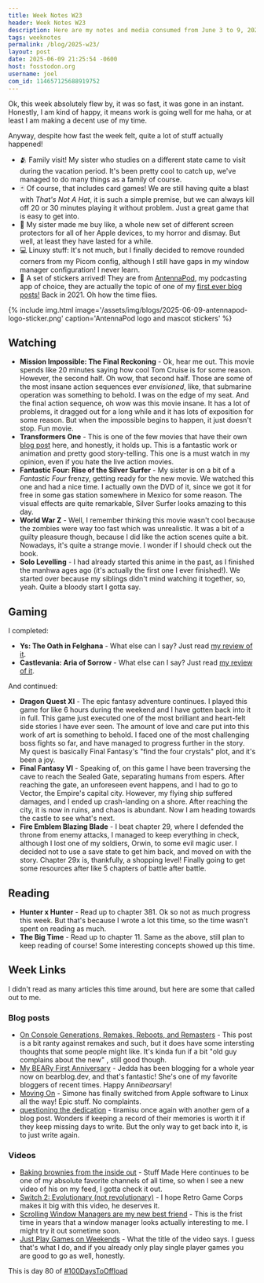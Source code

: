 ```yaml
---
title: Week Notes W23
header: Week Notes W23
description: Here are my notes and media consumed from June 3 to 9, 2025! Family visits, lots of movies, completed games, and some more.
tags: weeknotes
permalink: /blog/2025-w23/
layout: post
date: 2025-06-09 21:25:54 -0600
host: fosstodon.org
username: joel
com_id: 114657125688919752
---
```


Ok, this week absolutely flew by, it was so fast, it was gone in an instant. Honestly, I am kind of happy, it means work is going well for me haha, or at least I am making a decent use of my time.

Anyway, despite how fast the week felt, quite a lot of stuff actually happened!

- 🫂 Family visit! My sister who studies on a different state came to visit during the vacation period. It's been pretty cool to catch up, we've managed to do many things as a family of course.
- 🃏 Of course, that includes card games! We are still having quite a blast with *That's Not A Hat*, it is such a simple premise, but we can always kill off 20 or 30 minutes playing it without problem. Just a great game that is easy to get into.
- 📱 My sister made me buy like, a whole new set of different screen protectors for all of her Apple devices, to my horror and dismay. But well, at least they have lasted for a while.
- 💻 Linuxy stuff: It's not much, but I finally decided to remove rounded corners from my Picom config, although I still have gaps in my window manager configuration! I never learn.
- 🎨 A set of stickers arrived! They are from [AntennaPod](https://antennapod.org), my podcasting app of choice, they are actually the topic of one of my [first ever blog posts!](/blog/antenna-podcasts/) Back in 2021. Oh how the time flies.

{% include img.html image='/assets/img/blogs/2025-06-09-antennapod-logo-sticker.png' caption='AntennaPod logo and mascot stickers' %}



## Watching

- **Mission Impossible: The Final Reckoning** - Ok, hear me out. This movie spends like 20 minutes saying how cool Tom Cruise is for some reason. However, the second half. Oh wow, that second half. Those are some of the most insane action sequences ever *envisioned*, like, that submarine operation was something to behold. I was on the edge of my seat. And the final action sequence, oh wow was this movie insane. It has a lot of problems, it dragged out for a long while and it has lots of exposition for some reason. But when the impossible begins to happen, it just doesn't stop. Fun movie.
- **Transformers One** - This is one of the few movies that have their own [blog post]() here, and honestly, it holds up. This is a fantastic work or animation and pretty good story-telling. This one is a must watch in my opinion, even if you hate the live action movies.
- **Fantastic Four: Rise of the Silver Surfer** - My sister is on a bit of a *Fantastic Four* frenzy, getting ready for the new movie. We watched this one and had a nice time. I actually own the DVD of it, since we got it for free in some gas station somewhere in Mexico for some reason. The visual effects are quite remarkable, Silver Surfer looks amazing to this day.
- **World War Z** - Well, I remember thinking this movie wasn't cool because the zombies were way too fast which was unrealistic. It was a bit of a guilty pleasure though, because I did like the action scenes quite a bit. Nowadays, it's quite a strange movie. I wonder if I should check out the book.
- **Solo Levelling** - I had already started this anime in the past, as I finished the manhwa ages ago (it's actually the first one I ever finished!). We started over because my siblings didn't mind watching it together, so, yeah. Quite a bloody start I gotta say.

## Gaming

I completed:

- **Ys: The Oath in Felghana** - What else can I say? Just read [my review of it](/blog/ys-the-oath-in-felghana).
- **Castlevania: Aria of Sorrow** - What else can I say? Just read [my review of it](/blog/castlevania-aria-of-sorrow).

And continued:

- **Dragon Quest XI** - The epic fantasy adventure continues. I played this game for like 6 hours during the weekend and I have gotten back into it in full. This game just executed one of the most brilliant and heart-felt side stories I have ever seen. The amount of love and care put into this work of art is something to behold. I faced one of the most challenging boss fights so far, and have managed to progress further in the story. My quest is basically Final Fantasy's "find the four crystals" plot, and it's been a joy.
- **Final Fantasy VI** - Speaking of, on this game I have been traversing the cave to reach the Sealed Gate, separating humans from espers. After reaching the gate, an unforeseen event happens, and I had to go to Vector, the Empire's capital city. However, my flying ship suffered damages, and I ended up crash-landing on a shore. After reaching the city, it is now in ruins, and chaos is abundant. Now I am heading towards the castle to see what's next.
- **Fire Emblem Blazing Blade** - I beat chapter 29, where I defended the throne from enemy attacks, I managed to keep everything in check, although I lost one of my soldiers, Orwin, to some evil magic user. I decided not to use a save state to get him back, and moved on with the story. Chapter 29x is, thankfully, a shopping level! Finally going to get some resources after like 5 chapters of battle after battle.

## Reading

- **Hunter x Hunter** - Read up to chapter 381. Ok so not as much progress this week. But that's because I wrote a lot this time, so the time wasn't spent on reading as much.
- **The Big Time** - Read up to chapter 11. Same as the above, still plan to keep reading of course! Some interesting concepts showed up this time.

## Week Links

I didn't read as many articles this time around, but here are some that called out to me.

### Blog posts

- [On Console Generations, Remakes, Reboots, and Remasters](https://toastnotes.bearblog.dev/on-console-generations-remakes-reboots-and-remasters-why-are-we-still-showing-up-for-this/) - This post is a bit ranty against remakes and such, but it does have some intersting thoughts that some people might like. It's kinda fun if a bit "old guy complains about the new" , still good though.
- [My BEARy First Anniversary](https://notes.jeddacp.com/my-beary-first-anniversary/) - Jedda has been blogging for a whole year now on bearblog.dev, and that's fantastic! She's one of my favorite bloggers of recent times. Happy Anni*bear*sary!
- [Moving On](https://minutestomidnight.co.uk/blog/moving-on/) - Simone has finally switched from Apple software to Linux all the way! Epic stuff. No complaints.
- [questioning the dedication](https://tiramisu.bearblog.dev/questioning-the-dedication) - tiramisu once again with another gem of a blog post. Wonders if keeping a record of their memories is worth it if they keep missing days to write. But the only way to get back into it, is to just write again.

### Videos

- [Baking brownies from the inside out](https://youtu.be/dXIkUkwzTQU) - Stuff Made Here continues to be one of my absolute favorite channels of all time, so when I see a new video of his on my feed, I gotta check it out.
- [Switch 2: Evolutionary (not revolutionary)](https://youtu.be/c3G-_0irJx0) - I hope Retro Game Corps makes it big with this video, he deserves it.
- [Scrolling Window Managers are my new best friend](https://youtu.be/r0JUm77inIA) - This is the frist time in years that a window manager looks actually interesting to me. I might try it out sometime soon.
- [Just Play Games on Weekends](https://youtu.be/CCufDroUlv0) - What the title of the video says. I guess that's what I do, and if you already only play single player games you are good to go as well, honestly.

This is day 80 of [#100DaysToOffload](https://100daystooffload.com)
